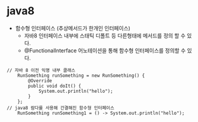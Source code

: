 # java8
* 함수형 인터페이스 (추상메서드가 한개인 인터페이스)
  * 자바8 인터페이스 내부에 스태틱 디폴트 등 다른형태에 메서드를 정의 할 수 있다.
  * @FunctionalInterface 어노테이션을 통해 함수형 인터페이스를 정의할 수 있다.
~~~
// 자바 8 이전 익명 내부 클래스
    RunSomething runSomething = new RunSomething() {
        @Override
        public void doIt() {
            System.out.println("hello");
        }
    };
// java8 람다를 사용해 간결해진 함수형 인터페이스
    RunSomething runSomething1 = () -> System.out.println("hello");
~~~
